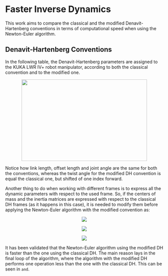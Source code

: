 # Faster Inverse Dynamics
This work aims to compare the classical and the modified Denavit-Hartenberg conventions in terms of computational speed when using the Newton-Euler algorithm.

## Denavit-Hartenberg Conventions
In the following table, the Denavit-Hartenberg parameters are assigned to the KUKA LWR IV+ robot manipulator, according to both the classical convention and to the modified one.

<p align="center"> <img width="400" height="260" src="https://user-images.githubusercontent.com/62264708/83118269-71badc00-a0ce-11ea-8b11-095c200efd5c.PNG"> </p>

Notice how link length, offset length and joint angle are the same for both the conventions, whereas the twist angle for the modified DH convention is equal the classical one, but shifted of one index forward.

Another thing to do when working with different frames is to express all the dynamic parameters with respect to the used frame. So, if the centers of mass and the inertia matrices are expressed with respect to the classical DH frames (as it happens in this case), it is needed to modify them before applying the Newton-Euler algorithm with the modified convention as:

<p align="center"> <img src="https://user-images.githubusercontent.com/62264708/83349146-cd859f00-a332-11ea-922b-84e7165ac957.png"> </p>
<p align="center"> <img src="https://user-images.githubusercontent.com/62264708/83349147-ce1e3580-a332-11ea-9ec1-9120bc0273ba.png"> </p>
<p align="center"> <img src="https://user-images.githubusercontent.com/62264708/83349148-ceb6cc00-a332-11ea-9dfe-48124cbbaabf.png"> </p>

It has been validated that the Newton-Euler algorithm using the modified DH is faster than the one using the classical DH. The main reason lays in the final loop of the algorithm, where the algorithm with the modified DH performs one operation less than the one with the classical DH. This can be seen in `` and ``.
